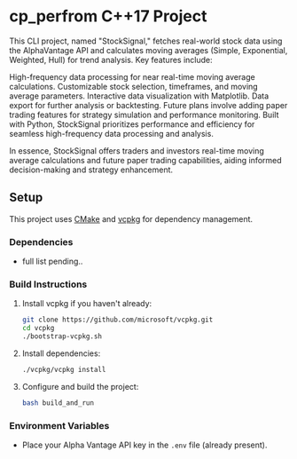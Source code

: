 # cp_perfrom C++17 Project

This CLI project, named "StockSignal," fetches real-world stock data using the AlphaVantage API and calculates moving averages (Simple, Exponential, Weighted, Hull) for trend analysis. Key features include:

High-frequency data processing for near real-time moving average calculations.
Customizable stock selection, timeframes, and moving average parameters.
Interactive data visualization with Matplotlib.
Data export for further analysis or backtesting.
Future plans involve adding paper trading features for strategy simulation and performance monitoring. Built with Python, StockSignal prioritizes performance and efficiency for seamless high-frequency data processing and analysis.

In essence, StockSignal offers traders and investors real-time moving average calculations and future paper trading capabilities, aiding informed decision-making and strategy enhancement.


## Setup

This project uses [CMake](https://cmake.org/) and [vcpkg](https://github.com/microsoft/vcpkg) for dependency management.

### Dependencies
- full list pending..

### Build Instructions

1. Install vcpkg if you haven't already:
   ```sh
   git clone https://github.com/microsoft/vcpkg.git
   cd vcpkg
   ./bootstrap-vcpkg.sh
   ```
2. Install dependencies:
   ```sh
   ./vcpkg/vcpkg install
   ```
3. Configure and build the project:
   ```zsh
   bash build_and_run
   ```

### Environment Variables
- Place your Alpha Vantage API key in the `.env` file (already present).





